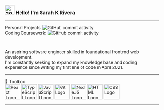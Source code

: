 ### <img src="https://upload.wikimedia.org/wikipedia/commons/a/af/D20_icon.png" width="30px" alt="20-sided die"/> Hello! I'm Sarah K Rivera

---

Personal Projects: ![GitHub commit activity](https://img.shields.io/github/commit-activity/y/srivera12/projects)  
Coding Coursework: ![GitHub commit activity](https://img.shields.io/github/commit-activity/y/srivera12/learn-to-code)

<br/>

An aspiring software engineer skilled in foundational frontend web development.  
I'm constantly seeking to expand my knowledge base and coding experience since writing my first line of code in April 2021.

---

🧰 Toolbox  
<img src="https://cdn.worldvectorlogo.com/logos/react-1.svg" alt="React Logo" width="50" height="50"/>
<img src="https://cdn.worldvectorlogo.com/logos/typescript.svg" alt="TypeScript Logo" width="50" height="50"/>
<img src="https://cdn.worldvectorlogo.com/logos/logo-javascript.svg" alt="JavaScript Logo" width="50" height="50"/>
<img src="https://cdn.worldvectorlogo.com/logos/git-icon.svg" alt="Git Logo" width="50" height="50"/>
<img src="https://cdn.worldvectorlogo.com/logos/nodejs-icon.svg" alt="NodeJS Logo" width="50" height="50"/>
<img src="https://cdn.worldvectorlogo.com/logos/html-1.svg" alt="HTML Logo" width="50" height="50"/>
<img src="https://cdn.worldvectorlogo.com/logos/css-3.svg" alt="CSS Logo" width="50" height="50"/>

---
